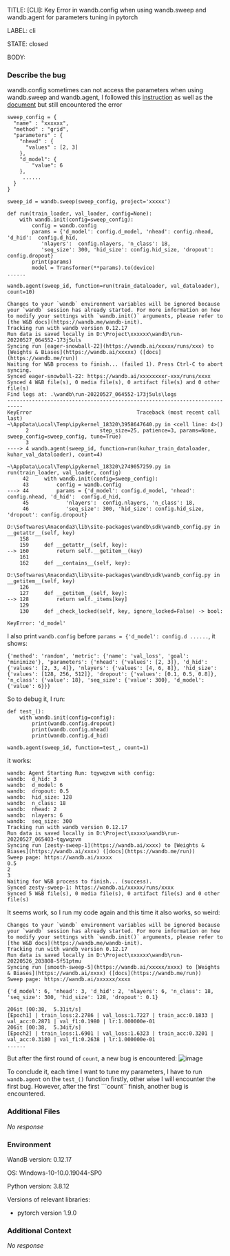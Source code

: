 TITLE:
[CLI]: Key Error in wandb.config when using wandb.sweep and wandb.agent for parameters tuning in pytorch

LABEL:
cli

STATE:
closed

BODY:
### Describe the bug

<!--- Description of the issue below  -->
wandb.config sometimes can not access the parameters when using wandb.sweep and wandb.agent, I followed this [instruction](https://colab.research.google.com/github/wandb/examples/blob/master/colabs/pytorch/Organizing_Hyperparameter_Sweeps_in_PyTorch_with_W%26B.ipynb#scrollTo=ZTRavPmr6cwU) as well as the [document](https://docs.wandb.ai/guides/sweeps/python-api) but still encountered the error
<!--- A minimal code snippet between the quotes below  -->
```
sweep_config = {
  "name" : "xxxxxx",
  "method" : "grid",
  "parameters" : {
    "nhead" : {
      "values" : [2, 3]
    },
    "d_model": {
        "value": 6
    },
     ......
  }
}

sweep_id = wandb.sweep(sweep_config, project='xxxxx')

def run(train_loader, val_loader, config=None):
    with wandb.init(config=sweep_config):
        config = wandb.config
        params = {'d_model': config.d_model, 'nhead': config.nhead, 'd_hid':  config.d_hid,
           'nlayers':  config.nlayers, 'n_class': 18, 
           'seq_size': 300, 'hid_size': config.hid_size, 'dropout': config.dropout}
        print(params)
        model = Transformer(**params).to(device)
......

wandb.agent(sweep_id, function=run(train_dataloader, val_dataloader), count=10)

```

<!--- A full traceback of the exception in the quotes below -->
```
Changes to your `wandb` environment variables will be ignored because your `wandb` session has already started. For more information on how to modify your settings with `wandb.init()` arguments, please refer to [the W&B docs](https://wandb.me/wandb-init).
Tracking run with wandb version 0.12.17
Run data is saved locally in D:\Project\xxxxxx\wandb\run-20220527_064552-173j5uls
Syncing run [eager-snowball-22](https://wandb.ai/xxxxx/runs/xxx) to [Weights & Biases](https://wandb.ai/xxxxx) ([docs](https://wandb.me/run))
Waiting for W&B process to finish... (failed 1). Press Ctrl-C to abort syncing.
Synced eager-snowball-22: https://wandb.ai/xxxxxxxxr-xxx/runs/xxxx
Synced 4 W&B file(s), 0 media file(s), 0 artifact file(s) and 0 other file(s)
Find logs at: .\wandb\run-20220527_064552-173j5uls\logs
---------------------------------------------------------------------------
KeyError                                  Traceback (most recent call last)
~\AppData\Local\Temp\ipykernel_18320\3958647640.py in <cell line: 4>()
      2                       step_size=25, patience=3, params=None, sweep_config=sweep_config, tune=True)
      3 
----> 4 wandb.agent(sweep_id, function=run(kuhar_train_dataloader, kuhar_val_dataloader), count=4)

~\AppData\Local\Temp\ipykernel_18320\2749057259.py in run(train_loader, val_loader, config)
     42     with wandb.init(config=sweep_config):
     43         config = wandb.config
---> 44         params = {'d_model': config.d_model, 'nhead': config.nhead, 'd_hid':  config.d_hid,
     45            'nlayers':  config.nlayers, 'n_class': 18,
     46            'seq_size': 300, 'hid_size': config.hid_size, 'dropout': config.dropout}

D:\Softwares\Anaconda3\lib\site-packages\wandb\sdk\wandb_config.py in __getattr__(self, key)
    158 
    159     def __getattr__(self, key):
--> 160         return self.__getitem__(key)
    161 
    162     def __contains__(self, key):

D:\Softwares\Anaconda3\lib\site-packages\wandb\sdk\wandb_config.py in __getitem__(self, key)
    126 
    127     def __getitem__(self, key):
--> 128         return self._items[key]
    129 
    130     def _check_locked(self, key, ignore_locked=False) -> bool:

KeyError: 'd_model'

```
I also print ```wandb.config``` before ```params = {'d_model': config.d ......```, it shows:
```
{'method': 'random', 'metric': {'name': 'val_loss', 'goal': 'minimize'}, 'parameters': {'nhead': {'values': [2, 3]}, 'd_hid': {'values': [2, 3, 4]}, 'nlayers': {'values': [4, 6, 8]}, 'hid_size': {'values': [128, 256, 512]}, 'dropout': {'values': [0.1, 0.5, 0.8]}, 'n_class': {'value': 18}, 'seq_size': {'value': 300}, 'd_model': {'value': 6}}}
```
So to debug it, I run:
```
def test_():
    with wandb.init(config=config):
        print(wandb.config.dropout)
        print(wandb.config.nhead)
        print(wandb.config.d_hid)

wandb.agent(sweep_id, function=test_, count=1)
```
it works:
```
wandb: Agent Starting Run: tqywqzvm with config:
wandb: 	d_hid: 3
wandb: 	d_model: 6
wandb: 	dropout: 0.5
wandb: 	hid_size: 128
wandb: 	n_class: 18
wandb: 	nhead: 2
wandb: 	nlayers: 6
wandb: 	seq_size: 300
Tracking run with wandb version 0.12.17
Run data is saved locally in D:\Project\xxxxx\wandb\run-20220527_065403-tqywqzvm
Syncing run [zesty-sweep-1](https://wandb.ai/xxxx) to [Weights & Biases](https://wandb.ai/xxxx) ([docs](https://wandb.me/run))
Sweep page: https://wandb.ai/xxxxx
0.5
2
3
Waiting for W&B process to finish... (success).
Synced zesty-sweep-1: https://wandb.ai/xxxxx/runs/xxxx
Synced 5 W&B file(s), 0 media file(s), 0 artifact file(s) and 0 other file(s)
```
It seems work, so I run my code again and this time it also works, so weird:
```
Changes to your `wandb` environment variables will be ignored because your `wandb` session has already started. For more information on how to modify your settings with `wandb.init()` arguments, please refer to [the W&B docs](https://wandb.me/wandb-init).
Tracking run with wandb version 0.12.17
Run data is saved locally in D:\Project\xxxxxx\wandb\run-20220526_203808-5f51ptmu
Syncing run [smooth-sweep-5](https://wandb.ai/xxxxx/xxxx) to [Weights & Biases](https://wandb.ai/xxxx) ([docs](https://wandb.me/run))
Sweep page: https://wandb.ai/xxxxxx/xxxx

{'d_model': 6, 'nhead': 3, 'd_hid': 2, 'nlayers': 6, 'n_class': 18, 'seq_size': 300, 'hid_size': 128, 'dropout': 0.1}

206it [00:38,  5.31it/s]
[Epoch1] | train_loss:2.2786 | val_loss:1.7227 | train_acc:0.1833 | val_acc:0.2871 | val_f1:0.1980 | lr:1.000000e-01
206it [00:38,  5.34it/s]
[Epoch2] | train_loss:1.6901 | val_loss:1.6323 | train_acc:0.3201 | val_acc:0.3180 | val_f1:0.2638 | lr:1.000000e-01
......
```

But after the first round of ```count```, a new bug is encountered:
![image](https://user-images.githubusercontent.com/24769943/170593741-cc983266-7ff9-41e6-a9f3-6f9b1fdfdd75.png)

To conclude it, each time I want to tune my parameters, I have to run ```wandb.agent``` on the ```test_()``` function firstly, other wise I will encounter the first bug. However, after the first ```count`` finish, another bug is encountered.

### Additional Files

_No response_

### Environment

WandB version:  0.12.17

OS:  Windows-10-10.0.19044-SP0

Python version: 3.8.12

Versions of relevant libraries: 
* pytorch version 1.9.0


### Additional Context

_No response_

